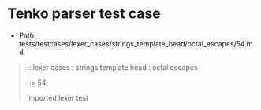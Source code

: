 # Tenko parser test case

- Path: tests/testcases/lexer_cases/strings_template_head/octal_escapes/54.md

> :: lexer cases : strings template head : octal escapes
>
> ::> 54
>
> Imported lexer test
>
> <template head> ZeroToThreeOctalDigit [lookahead @{x2209}@ OctalDigit] (other character/high digit)

## Input

`````js
`\31\
${"<--"}`
`````

## Output

_Note: the whole output block is auto-generated. Manual changes will be overwritten!_

Below follow outputs in five parsing modes: sloppy, sloppy+annexb, strict script, module, module+annexb.

Note that the output parts are auto-generated by the test runner to reflect actual result.

### Sloppy mode

Parsed with script goal and as if the code did not start with strict mode header.

`````
throws: Parser error!
  Template contained an illegal escape, illegal in a statement

start@1:0, error@1:0
╔══╦════════════════
 1 ║ `\31\
   ║ ^------- error
 2 ║ ${"<--"}`
╚══╩════════════════

`````

### Strict mode

Parsed with script goal but as if it was starting with `"use strict"` at the top.

_Output same as sloppy mode._

### Module goal

Parsed with the module goal.

_Output same as sloppy mode._

### Sloppy mode with AnnexB

Parsed with script goal with AnnexB rules enabled and as if the code did not start with strict mode header.

_Output same as sloppy mode._

### Module goal with AnnexB

Parsed with the module goal with AnnexB rules enabled.

_Output same as sloppy mode._
